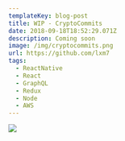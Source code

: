 ```yaml
---
templateKey: blog-post
title: WIP - CryptoCommits
date: 2018-09-18T18:52:29.071Z
description: Coming soon
image: /img/cryptocommits.png
url: https://github.com/lxm7
tags:
  - ReactNative
  - React
  - GraphQL
  - Redux
  - Node
  - AWS
---
```

![](/img/cryptocommits.png)
